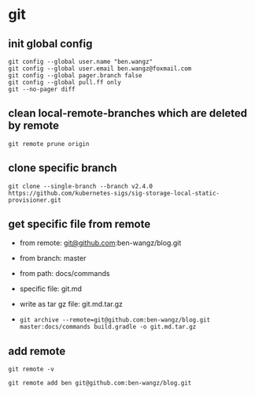 # git

## init global config

```shell
git config --global user.name "ben.wangz"
git config --global user.email ben.wangz@foxmail.com
git config --global pager.branch false
git config --global pull.ff only
git --no-pager diff
```

## clean local-remote-branches which are deleted by remote

```shell
git remote prune origin
```

## clone specific branch

```shell
git clone --single-branch --branch v2.4.0 https://github.com/kubernetes-sigs/sig-storage-local-static-provisioner.git
```

## get specific file from remote

* from remote: git@github.com:ben-wangz/blog.git
* from branch: master
* from path: docs/commands
* specific file: git.md
* write as tar gz file: git.md.tar.gz

* ```shell
  git archive --remote=git@github.com:ben-wangz/blog.git master:docs/commands build.gradle -o git.md.tar.gz
  ```

## add remote

```shell
git remote -v
```

```shell
git remote add ben git@github.com:ben-wangz/blog.git
```